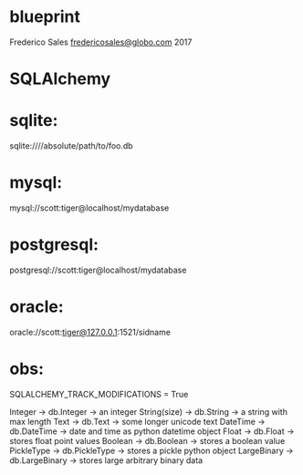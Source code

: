 # blueprint

Frederico Sales <fredericosales@globo.com>
2017

# SQLAlchemy

# sqlite:
sqlite:////absolute/path/to/foo.db

# mysql:
 mysql://scott:tiger@localhost/mydatabase

# postgresql:
postgresql://scott:tiger@localhost/mydatabase

# oracle:
oracle://scott:tiger@127.0.0.1:1521/sidname

# obs:
SQLALCHEMY_TRACK_MODIFICATIONS = True

Integer      ->   db.Integer      ->  an integer
String(size) ->   db.String       ->  a string with max length
Text         ->   db.Text         ->  some longer unicode text
DateTime     ->   db.DateTime     ->  date and time as python datetime object
Float        ->   db.Float        ->  stores float point values
Boolean      ->   db.Boolean      ->  stores a boolean value
PickleType   ->   db.PickleType   ->  stores a pickle python object
LargeBinary  ->   db.LargeBinary  ->  stores large arbitrary binary data
